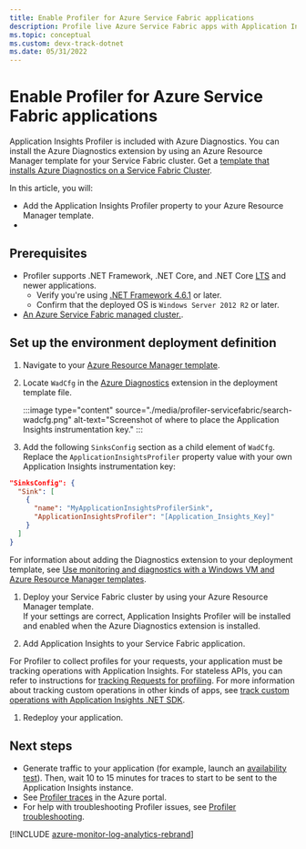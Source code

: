 ```yaml
---
title: Enable Profiler for Azure Service Fabric applications
description: Profile live Azure Service Fabric apps with Application Insights
ms.topic: conceptual
ms.custom: devx-track-dotnet
ms.date: 05/31/2022
---
```


# Enable Profiler for Azure Service Fabric applications

Application Insights Profiler is included with Azure Diagnostics. You can install the Azure Diagnostics extension by using an Azure Resource Manager template for your Service Fabric cluster. Get a [template that installs Azure Diagnostics on a Service Fabric Cluster](https://github.com/Azure/azure-docs-json-samples/blob/master/application-insights/ServiceFabricCluster.json).

In this article, you will:

- Add the Application Insights Profiler property to your Azure Resource Manager template.
- 


## Prerequisites

- Profiler supports .NET Framework, .NET Core, and .NET Core [LTS](https://dotnet.microsoft.com/platform/support/policy/dotnet-core) and newer applications.
  - Verify you're using [.NET Framework 4.6.1](/dotnet/framework/migration-guide/how-to-determine-which-versions-are-installed) or later. 
  - Confirm that the deployed OS is `Windows Server 2012 R2` or later. 
- [An Azure Service Fabric managed cluster.](../../service-fabric/quickstart-managed-cluster-portal.md).

## Set up the environment deployment definition

1. Navigate to your [Azure Resource Manager template](https://github.com/Azure/azure-docs-json-samples/blob/master/application-insights/ServiceFabricCluster.json).
1. Locate `WadCfg` in the [Azure Diagnostics](../agents/diagnostics-extension-overview.md) extension in the deployment template file.

   :::image type="content" source="./media/profiler-servicefabric/search-wadcfg.png" alt-text="Screenshot of where to place the Application Insights instrumentation key." :::

1. Add the following `SinksConfig` section as a child element of `WadCfg`. Replace the `ApplicationInsightsProfiler` property value with your own Application Insights instrumentation key:  

  ```json
  "SinksConfig": {
    "Sink": [
      {
        "name": "MyApplicationInsightsProfilerSink",
        "ApplicationInsightsProfiler": "[Application_Insights_Key]"
      }
    ]
  }
  ```

  For information about adding the Diagnostics extension to your deployment template, see [Use monitoring and diagnostics with a Windows VM and Azure Resource Manager templates](../../virtual-machines/extensions/diagnostics-template.md?toc=/azure/virtual-machines/windows/toc.json).

1. Deploy your Service Fabric cluster by using your Azure Resource Manager template.  
  If your settings are correct, Application Insights Profiler will be installed and enabled when the Azure Diagnostics extension is installed. 

1. Add Application Insights to your Service Fabric application.  

  For Profiler to collect profiles for your requests, your application must be tracking operations with Application Insights. For stateless APIs, you can refer to instructions for [tracking Requests for profiling](profiler-trackrequests.md?toc=/azure/azure-monitor/toc.json). For more information about tracking custom operations in other kinds of apps, see [track custom operations with Application Insights .NET SDK](custom-operations-tracking.md?toc=/azure/azure-monitor/toc.json).

1. Redeploy your application.


## Next steps

* Generate traffic to your application (for example, launch an [availability test](../app/monitor-web-app-availability.md)). Then, wait 10 to 15 minutes for traces to start to be sent to the Application Insights instance.
* See [Profiler traces](profiler-overview.md?toc=/azure/azure-monitor/toc.json) in the Azure portal.
* For help with troubleshooting Profiler issues, see [Profiler troubleshooting](profiler-troubleshooting.md?toc=/azure/azure-monitor/toc.json).

[!INCLUDE [azure-monitor-log-analytics-rebrand](../../../includes/azure-monitor-instrumentation-key-deprecation.md)]
